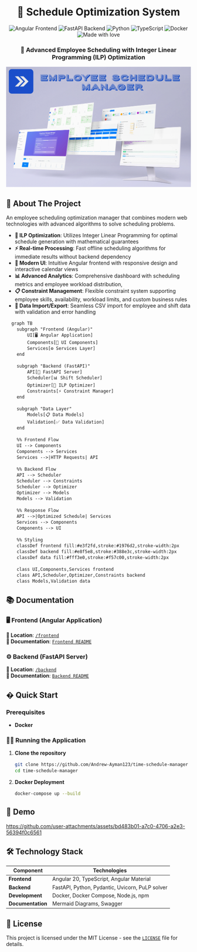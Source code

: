 <div align="center">

  <h1>🏢 Schedule Optimization System</h1>
  
  
  <img src="https://img.shields.io/badge/Angular-DD0031?style=for-the-badge&logo=angular&logoColor=white" alt="Angular Frontend">
  <img src="https://img.shields.io/badge/FastAPI-005571?style=for-the-badge&logo=fastapi&logoColor=white" alt="FastAPI Backend">
  <img src="https://img.shields.io/badge/Python-14354C?style=for-the-badge&logo=python&logoColor=white" alt="Python">
  <img src="https://img.shields.io/badge/TypeScript-007ACC?style=for-the-badge&logo=typescript&logoColor=white" alt="TypeScript">
  <img src="https://img.shields.io/badge/Docker-2496ED?style=for-the-badge&logo=docker&logoColor=white" alt="Docker">

  <img src="https://img.shields.io/badge/Made_With_Love-B32629?style=for-the-badge&logo=undertale&logoColor=white" alt="Made with love">

  <h3>🚀 Advanced Employee Scheduling with Integer Linear Programming (ILP) Optimization</h3>

  <img src="./readme-assets/1-header.jpg" alt="logo" height="auto" />


</div>


## :star2: About The Project

An employee scheduling optimization manager that combines modern web technologies with advanced algorithms to solve scheduling problems.


-   **🧮 ILP Optimization**: Utilizes Integer Linear Programming for optimal schedule generation with mathematical guarantees
-   **⚡ Real-time Processing**: Fast offline scheduling algorithms for immediate results without backend dependency
-   **🎨 Modern UI**: Intuitive Angular frontend with responsive design and interactive calendar views
-   **📊 Advanced Analytics**: Comprehensive dashboard with scheduling metrics and employee workload distribution, 
-   **📋 Constraint Management**: Flexible constraint system supporting employee skills, availability, workload limits, and custom business rules
-   **📁 Data Import/Export**: Seamless CSV import for employee and shift data with validation and error handling

```mermaid
  graph TB
    subgraph "Frontend (Angular)"
        UI[🖥️ Angular Application]
        Components[📱 UI Components]
        Services[⚙️ Services Layer]
    end
    
    subgraph "Backend (FastAPI)"
        API[🔗 FastAPI Server]
        Scheduler[📊 Shift Scheduler]
        Optimizer[🧮 ILP Optimizer]
        Constraints[⚡ Constraint Manager]
    end
    
    subgraph "Data Layer"
        Models[📋 Data Models]
        Validation[✅ Data Validation]
    end

    %% Frontend Flow
    UI --> Components
    Components --> Services
    Services -->|HTTP Requests| API
    
    %% Backend Flow
    API --> Scheduler
    Scheduler --> Constraints
    Scheduler --> Optimizer
    Optimizer --> Models
    Models --> Validation
    
    %% Response Flow
    API -->|Optimized Schedule| Services
    Services --> Components
    Components --> UI

    %% Styling
    classDef frontend fill:#e3f2fd,stroke:#1976d2,stroke-width:2px
    classDef backend fill:#e8f5e8,stroke:#388e3c,stroke-width:2px
    classDef data fill:#fff3e0,stroke:#f57c00,stroke-width:2px
    
    class UI,Components,Services frontend
    class API,Scheduler,Optimizer,Constraints backend
    class Models,Validation data
  ````

## 📚 Documentation

### 🖥️ Frontend (Angular Application)
**📂 Location**: [`/frontend`](./frontend)  
**📖 Documentation**: [`Frontend README`](./frontend/README.md)

### ⚙️ Backend (FastAPI Server)
**📂 Location**: [`/backend`](./backend)  
**📖 Documentation**: [`Backend README`](./backend/README.md)

## � Quick Start

### Prerequisites
- **Docker**

### 🏃‍♂️ Running the Application

1. **Clone the repository**
   ```bash
   git clone https://github.com/Andrew-Ayman123/time-schedule-manager
   cd time-schedule-manager
   ```

2. **Docker Deployment**
   ```bash
   docker-compose up --build
   ```

## 📸 Demo


https://github.com/user-attachments/assets/bd483b01-a7c0-4706-a2e3-56394f0c6561


## 🛠️ Technology Stack

| Component | Technologies |
|-----------|-------------|
| **Frontend** | Angular 20, TypeScript, Angular Material |
| **Backend** | FastAPI, Python, Pydantic, Uvicorn, PuLP solver |
| **Development** | Docker, Docker Compose, Node.js, npm |
| **Documentation** | Mermaid Diagrams, Swagger |

## 📄 License

This project is licensed under the MIT License - see the [`LICENSE`](./LICENSE) file for details.
